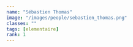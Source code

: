 ```yaml
---
name: "Sébastien Thomas"
image: "/images/people/sebastien_thomas.png"
classes: ""
tags: [elementaire]
rank: 1
---
```


